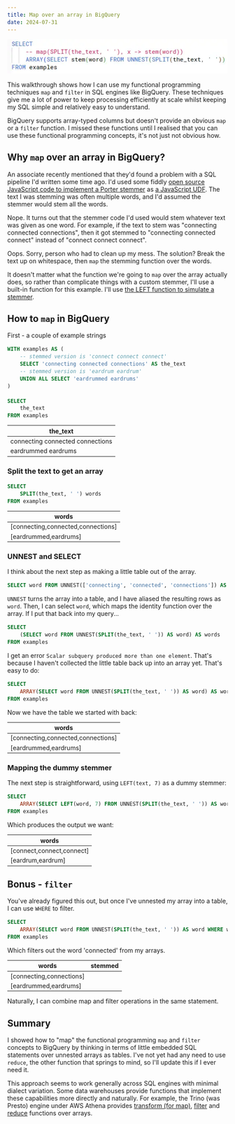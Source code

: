 ```yaml
---
title: Map over an array in BigQuery
date: 2024-07-31
---
```


![SQL snippet for map explained in post](./assets/map_sql.webp)

This walkthrough shows how I can use my functional programming techniques `map` and `filter` in SQL engines like BigQuery. These techniques give me a lot of power to keep processing efficiently at scale whilst keeping my SQL simple and relatively easy to understand.

<!-- more -->

BigQuery supports array-typed columns but doesn't provide an obvious `map` or a `filter` function. I missed these functions until I realised that you can use these functional programming concepts, it's not just not obvious how.

## Why `map` over an array in BigQuery?

An associate recently mentioned that they'd found a problem with a SQL pipeline I'd written some time ago. I'd used some fiddly [open source JavaScript code to implement a Porter stemmer](https://github.com/kristopolous/Porter-Stemmer/blob/master/PorterStemmer1980.js) as [a JavaScript UDF](https://cloud.google.com/bigquery/docs/user-defined-functions#javascript-udf-structure). The text I was stemming was often multiple words, and I'd assumed the stemmer would stem all the words.

Nope. It turns out that the stemmer code I'd used would stem whatever text was given as one word. For example, if the text to stem was "connecting connected connections", then it got stemmed to "connecting connected connect" instead of
"connect connect connect".

Oops. Sorry, person who had to clean up my mess. The solution? Break the text up on whitespace, then `map` the stemming function over the words.

It doesn't matter what the function we're going to `map` over the array actually does, so rather than complicate things with a custom stemmer, I'll use a built-in function for this example. I'll use [the LEFT function to simulate a stemmer](https://cloud.google.com/bigquery/docs/reference/standard-sql/string_functions#left).

## How to `map` in BigQuery

First - a couple of example strings

```sql
WITH examples AS (
    -- stemmed version is 'connect connect connect'
    SELECT 'connecting connected connections' AS the_text
    -- stemmed version is 'eardrum eardrum'
    UNION ALL SELECT 'eardrummed eardrums'
)

SELECT
    the_text
FROM examples
```

|the_text|
|--------|
|connecting connected connections|
|eardrummed eardrums|


### Split the text to get an array

```sql
SELECT
    SPLIT(the_text, ' ') words
FROM examples
```

|words|
|-----|
|[connecting,connected,connections]|
|[eardrummed,eardrums]|

### UNNEST and SELECT

I think about the next step as making a little table out of the array.

```sql
SELECT word FROM UNNEST(['connecting', 'connected', 'connections']) AS word
```

`UNNEST` turns the array into a table, and I have aliased the resulting rows as `word`. Then, I can select `word`, which maps the identity function over the array. If I put that back into my query...

```sql
SELECT
    (SELECT word FROM UNNEST(SPLIT(the_text, ' ')) AS word) AS words
FROM examples
```

I get an error `Scalar subquery produced more than one element`. That's because I haven't collected the little table back up into an array yet. That's easy to do:

```sql
SELECT
    ARRAY(SELECT word FROM UNNEST(SPLIT(the_text, ' ')) AS word) AS words
FROM examples
```

Now we have the table we started with back:

|words|
|-----|
|[connecting,connected,connections]|
|[eardrummed,eardrums]|

### Mapping the dummy stemmer

The next step is straightforward, using `LEFT(text, 7)` as a dummy stemmer:

```sql
SELECT
    ARRAY(SELECT LEFT(word, 7) FROM UNNEST(SPLIT(the_text, ' ')) AS word) AS words
FROM examples
```

Which produces the output we want:

|words|
|-----|
|[connect,connect,connect]|
|[eardrum,eardrum]|

## Bonus - `filter`

You've already figured this out, but once I've unnested my array into a table, I can use `WHERE` to filter.

```sql
SELECT
    ARRAY(SELECT word FROM UNNEST(SPLIT(the_text, ' ')) AS word WHERE word != 'connected') AS words
FROM examples
```

Which filters out the word 'connected' from my arrays.

|words|stemmed|
|-----|-------|
|[connecting,connections]|
|[eardrummed,eardrums]|

Naturally, I can combine map and filter operations in the same statement.

## Summary

I showed how to "map" the functional programming `map` and `filter` concepts to BigQuery by thinking in terms of little embedded SQL statements over unnested arrays as tables. I've not yet had any need to use `reduce`, the other function that springs to mind, so I'll update this if I ever need it.

This approach seems to work generally across SQL engines with minimal dialect variation. Some data warehouses provide functions that implement these capabilities more directly and naturally. For example, the Trino (was Presto) engine under AWS Athena provides [transform (for map)](https://trino.io/docs/current/functions/array.html#transform), [filter](https://trino.io/docs/current/functions/array.html#filter) and [reduce](https://trino.io/docs/current/functions/array.html#reduce) functions over arrays.
